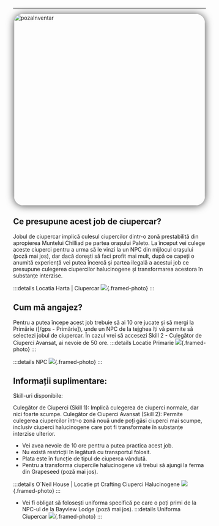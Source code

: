---
<img src="https://img.freepik.com/premium-photo/mushroom-picker-forest-picking-mushrooms_1120557-258.jpg" alt="pozaInventar" width="500" height="500" style="display: block; margin: 0px auto; border-radius: 1%; border-radius: 5%; box-shadow: 0 1px 20px rgba(0, 0, 0, 0.7);" >

## Ce presupune acest job de ciupercar?
Jobul de ciupercar implică culesul ciupercilor dintr-o zonă prestabilită din apropierea Muntelui Chilliad pe partea orașului Paleto. La început vei culege aceste ciuperci pentru a urma să le vinzi la un NPC din mijlocul orașului (poză mai jos), dar dacă dorești să faci profit mai mult, după ce capeți o anumită experiență vei putea încercă și partea ilegală a acestui job ce presupune culegerea ciupercilor halucinogene și transformarea acestora în substanțe interzise.

:::details Locatia Harta | Ciupercar
![](https://i.imgur.com/GKFJscT.png){.framed-photo}
:::
## Cum mă angajez?
Pentru a putea începe acest job trebuie să ai 10 ore jucate și să mergi la Primărie ([/gps - Primărie]), unde un NPC de la tejghea îți vă permite să selectezi jobul de ciupercar. În cazul vrei să accesezi Skill 2 - Culegător de Ciuperci Avansat, ai nevoie de 50 ore.
:::details Locatie Primarie
![](https://i.imgur.com/qE5Pk08.png){.framed-photo}
:::

:::details NPC
![](https://i.imgur.com/fCMafsW.png){.framed-photo}
:::
## Informații suplimentare:
Skill-uri disponibile:

Culegător de Ciuperci (Skill 1): Implică culegerea de ciuperci normale, dar nici foarte scumpe.
Culegător de Ciuperci Avansat (Skill 2): Permite culegerea ciupercilor într-o zonă nouă unde poți găsi ciuperci mai scumpe, inclusiv ciuperci halucinogene care pot fi transformate în substanțe interzise ulterior.

- Vei avea nevoie de 10 ore pentru a putea practica acest job.
- Nu există restricții în legătură cu transportul folosit.
- Plata este în funcție de tipul de ciuperca vândută.
- Pentru a transforma ciupercile halucinogene vă trebui să ajungi la ferma din Grapeseed (poză mai jos).

:::details O`Neil House | Locatie pt Crafting Ciuperci Halucinogene
![](https://i.imgur.com/ImC0IVa.jpeg){.framed-photo}
:::
- Vei fi obligat să folosești uniforma specifică pe care o poți primi de la NPC-ul de la Bayview Lodge (poză mai jos).
:::details Uniforma Ciupercar
![](https://i.imgur.com/69Q3U7y.png){.framed-photo}
:::
